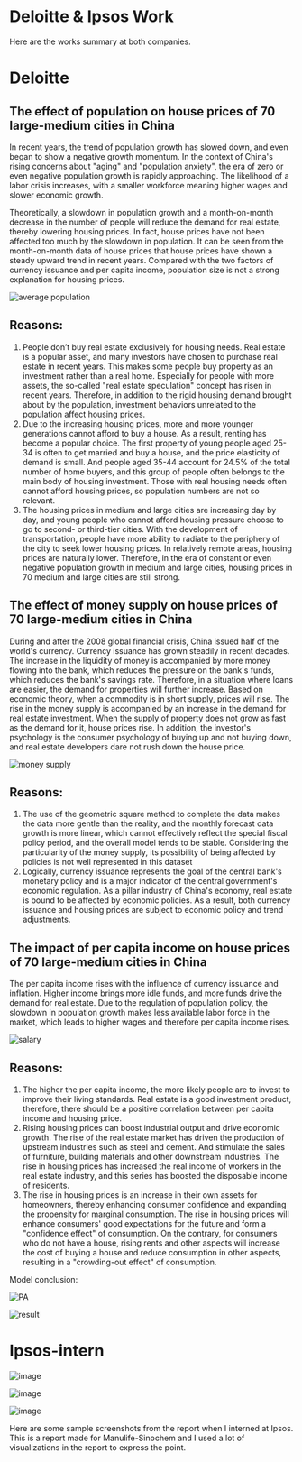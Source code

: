 # Deloitte & Ipsos Work

Here are the works summary at both companies. 

# Deloitte

## The effect of population on house prices of 70 large-medium cities in China
In recent years, the trend of population growth has slowed down, and even began to show a negative growth momentum. In the context of China's rising concerns about "aging" and "population anxiety", the era of zero or even negative population growth is rapidly approaching. The likelihood of a labor crisis increases, with a smaller workforce meaning higher wages and slower economic growth.

Theoretically, a slowdown in population growth and a month-on-month decrease in the number of people will reduce the demand for real estate, thereby lowering housing prices. In fact, house prices have not been affected too much by the slowdown in population. It can be seen from the month-on-month data of house prices that house prices have shown a steady upward trend in recent years. Compared with the two factors of currency issuance and per capita income, population size is not a strong explanation for housing prices.

![average population](https://user-images.githubusercontent.com/108682585/177472278-1e99e64f-5317-42c2-ba0f-9b8ab81d6367.PNG)

## Reasons:
1. People don’t buy real estate exclusively for housing needs. Real estate is a popular asset, and many investors have chosen to purchase real estate in recent years. This makes some people buy property as an investment rather than a real home. Especially for people with more assets, the so-called "real estate speculation" concept has risen in recent years. Therefore, in addition to the rigid housing demand brought about by the population, investment behaviors unrelated to the population affect housing prices.
2. Due to the increasing housing prices, more and more younger generations cannot afford to buy a house. As a result, renting has become a popular choice. The first property of young people aged 25-34 is often to get married and buy a house, and the price elasticity of demand is small. And people aged 35-44 account for 24.5% of the total number of home buyers, and this group of people often belongs to the main body of housing investment. Those with real housing needs often cannot afford housing prices, so population numbers are not so relevant.
3. The housing prices in medium and large cities are increasing day by day, and young people who cannot afford housing pressure choose to go to second- or third-tier cities. With the development of transportation, people have more ability to radiate to the periphery of the city to seek lower housing prices. In relatively remote areas, housing prices are naturally lower. Therefore, in the era of constant or even negative population growth in medium and large cities, housing prices in 70 medium and large cities are still strong.


## The effect of money supply on house prices of 70 large-medium cities in China
During and after the 2008 global financial crisis, China issued half of the world's currency. Currency issuance has grown steadily in recent decades. The increase in the liquidity of money is accompanied by more money flowing into the bank, which reduces the pressure on the bank's funds, which reduces the bank's savings rate. Therefore, in a situation where loans are easier, the demand for properties will further increase.
Based on economic theory, when a commodity is in short supply, prices will rise. The rise in the money supply is accompanied by an increase in the demand for real estate investment. When the supply of property does not grow as fast as the demand for it, house prices rise. In addition, the investor's psychology is the consumer psychology of buying up and not buying down, and real estate developers dare not rush down the house price.

![money supply](https://user-images.githubusercontent.com/108682585/177472299-301b68ad-ef26-49de-a276-6bf43f5d4b99.PNG)

## Reasons:
1. The use of the geometric square method to complete the data makes the data more gentle than the reality, and the monthly forecast data growth is more linear, which cannot effectively reflect the special fiscal policy period, and the overall model tends to be stable. Considering the particularity of the money supply, its possibility of being affected by policies is not well represented in this dataset
2. Logically, currency issuance represents the goal of the central bank's monetary policy and is a major indicator of the central government's economic regulation. As a pillar industry of China's economy, real estate is bound to be affected by economic policies. As a result, both currency issuance and housing prices are subject to economic policy and trend adjustments.



## The impact of per capita income on house prices of 70 large-medium cities in China
The per capita income rises with the influence of currency issuance and inflation. Higher income brings more idle funds, and more funds drive the demand for real estate.
Due to the regulation of population policy, the slowdown in population growth makes less available labor force in the market, which leads to higher wages and therefore per capita income rises.

![salary](https://user-images.githubusercontent.com/108682585/177472317-9c6a7178-cc69-42b0-89b4-45917578c65a.PNG)

## Reasons:
1. The higher the per capita income, the more likely people are to invest to improve their living standards. Real estate is a good investment product, therefore, there should be a positive correlation between per capita income and housing price.
2. Rising housing prices can boost industrial output and drive economic growth. The rise of the real estate market has driven the production of upstream industries such as steel and cement. And stimulate the sales of furniture, building materials and other downstream industries. The rise in housing prices has increased the real income of workers in the real estate industry, and this series has boosted the disposable income of residents.
3. The rise in housing prices is an increase in their own assets for homeowners, thereby enhancing consumer confidence and expanding the propensity for marginal consumption. The rise in housing prices will enhance consumers' good expectations for the future and form a "confidence effect" of consumption. On the contrary, for consumers who do not have a house, rising rents and other aspects will increase the cost of buying a house and reduce consumption in other aspects, resulting in a "crowding-out effect" of consumption.

Model conclusion:

![PA](https://user-images.githubusercontent.com/108682585/177472333-3f151247-bf71-4adb-97e9-0c0979eeb99e.PNG)

![result](https://user-images.githubusercontent.com/108682585/177472456-e74973b6-752c-4530-962a-9747bf8bb7d0.PNG)






# Ipsos-intern

![image](https://github.com/Jackrao-Git/Deloitte-intern/assets/108682585/1e22983c-ca22-438d-b410-dbde0ec9af45)


![image](https://github.com/Jackrao-Git/Deloitte-intern/assets/108682585/5cfde469-a0ab-41e7-91bd-e41b3f759d54)


![image](https://github.com/Jackrao-Git/Deloitte-intern/assets/108682585/a66ea2df-acb6-432e-bb7e-19821b6897b1)

Here are some sample screenshots from the report when I interned at Ipsos. This is a report made for Manulife-Sinochem and I used a lot of visualizations in the report to express the point. 

